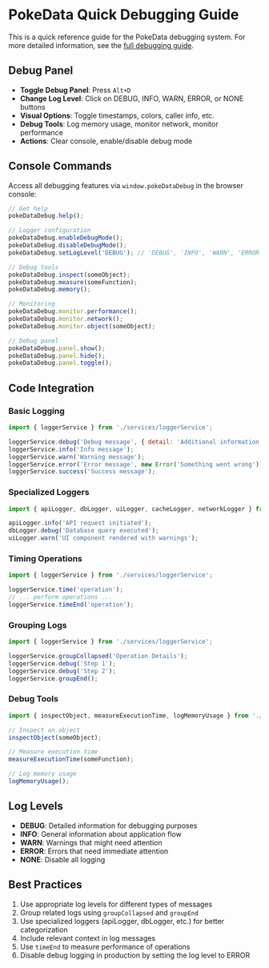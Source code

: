 # PokeData Quick Debugging Guide

This is a quick reference guide for the PokeData debugging system. For more detailed information, see the [full debugging guide](./debugging-guide.md).

## Debug Panel

- **Toggle Debug Panel**: Press `Alt+D`
- **Change Log Level**: Click on DEBUG, INFO, WARN, ERROR, or NONE buttons
- **Visual Options**: Toggle timestamps, colors, caller info, etc.
- **Debug Tools**: Log memory usage, monitor network, monitor performance
- **Actions**: Clear console, enable/disable debug mode

## Console Commands

Access all debugging features via `window.pokeDataDebug` in the browser console:

```javascript
// Get help
pokeDataDebug.help();

// Logger configuration
pokeDataDebug.enableDebugMode();
pokeDataDebug.disableDebugMode();
pokeDataDebug.setLogLevel('DEBUG'); // 'DEBUG', 'INFO', 'WARN', 'ERROR', 'NONE'

// Debug tools
pokeDataDebug.inspect(someObject);
pokeDataDebug.measure(someFunction);
pokeDataDebug.memory();

// Monitoring
pokeDataDebug.monitor.performance();
pokeDataDebug.monitor.network();
pokeDataDebug.monitor.object(someObject);

// Debug panel
pokeDataDebug.panel.show();
pokeDataDebug.panel.hide();
pokeDataDebug.panel.toggle();
```

## Code Integration

### Basic Logging

```javascript
import { loggerService } from './services/loggerService';

loggerService.debug('Debug message', { detail: 'Additional information' });
loggerService.info('Info message');
loggerService.warn('Warning message');
loggerService.error('Error message', new Error('Something went wrong'));
loggerService.success('Success message');
```

### Specialized Loggers

```javascript
import { apiLogger, dbLogger, uiLogger, cacheLogger, networkLogger } from './services/loggerService';

apiLogger.info('API request initiated');
dbLogger.debug('Database query executed');
uiLogger.warn('UI component rendered with warnings');
```

### Timing Operations

```javascript
import { loggerService } from './services/loggerService';

loggerService.time('operation');
// ... perform operations ...
loggerService.timeEnd('operation');
```

### Grouping Logs

```javascript
import { loggerService } from './services/loggerService';

loggerService.groupCollapsed('Operation Details');
loggerService.debug('Step 1');
loggerService.debug('Step 2');
loggerService.groupEnd();
```

### Debug Tools

```javascript
import { inspectObject, measureExecutionTime, logMemoryUsage } from './debug-tools';

// Inspect an object
inspectObject(someObject);

// Measure execution time
measureExecutionTime(someFunction);

// Log memory usage
logMemoryUsage();
```

## Log Levels

- **DEBUG**: Detailed information for debugging purposes
- **INFO**: General information about application flow
- **WARN**: Warnings that might need attention
- **ERROR**: Errors that need immediate attention
- **NONE**: Disable all logging

## Best Practices

1. Use appropriate log levels for different types of messages
2. Group related logs using `groupCollapsed` and `groupEnd`
3. Use specialized loggers (apiLogger, dbLogger, etc.) for better categorization
4. Include relevant context in log messages
5. Use `timeEnd` to measure performance of operations
6. Disable debug logging in production by setting the log level to ERROR
